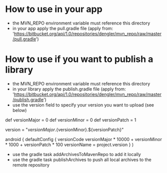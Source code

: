 # How to use in your app

* the MVN_REPO environment variable must reference this directory
* in your app apply the pull.gradle file (apply from: 'https://bitbucket.org/api/1.0/repositories/dengler/mvn_repo/raw/master/pull.gradle')

# How to use if you want to publish a library

* the MVN_REPO environment variable must reference this directory
* in your library apply the publish.gradle file (apply from: 'https://bitbucket.org/api/1.0/repositories/dengler/mvn_repo/raw/master/publish.gradle')
* use the version field to specify your version you want to upload (see below)

def versionMajor = 0
def versionMinor = 0
def versionPatch = 1

version = "${versionMajor}.${versionMinor}.${versionPatch}"

android {
    defaultConfig {
        versionCode versionMajor * 10000 + versionMinor * 1000 + versionPatch * 100
        versionName = project.version
    }
)

* use the gradle task addArchivesToMavenRepo to add it locally
* use the gradle task publishArchives to push all local archives to the remote repository